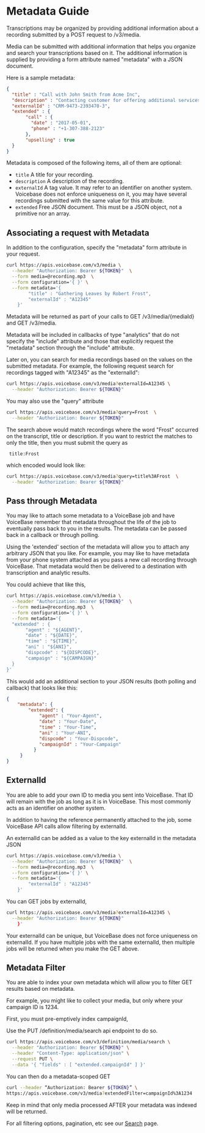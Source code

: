 # Metadata Guide

Transcriptions may be organized by providing additional information
about a recording submitted by a POST request to /v3/media.

Media can be submitted with additional information that helps you organize and
search your transcriptions based on it. The additional information is
supplied by providing a form attribute named "metadata" with a JSON document.

Here is a sample metadata:

```json
{
  "title" : "Call with John Smith from Acme Inc",
  "description" : "Contacting customer for offering additional services",
  "externalId" : "CRM-9473-2393470-3",
  "extended" : {
       "call" : {
         "date" : "2017-05-01",
         "phone" : "+1-307-388-2123"
       },
       "upselling" : true
  }
}
```

Metadata is composed of the following items, all of them are optional:

- `title`  A title for your recording.
- `description` A description of the recording.
- `externalId` A tag value. It may refer to an identifier on another system. Voicebase does not enforce uniqueness on it, you may have several recordings submitted with the same value for this attribute.
- `extended` Free JSON document. This must be a JSON object, not a primitive nor an array.

## Associating a request with Metadata

In addition to the configuration, specify the "metadata" form attribute in your request.

```bash
curl https://apis.voicebase.com/v3/media \
  --header "Authorization: Bearer ${TOKEN}"  \
  --form media=@recording.mp3  \
  --form configuration='{ }' \
  --form metadata='{
        "title" : "Gathering Leaves by Robert Frost",
        "externalId" : "A12345"
    }'
```
Metadata will be returned as part of your calls to GET /v3/media/{mediaId} and
GET /v3/media.

Metadata will be included in callbacks of type "analytics" that do not specify
the "include" attribute and those that explicitly request the "metadata" section
through the "include" attribute.

Later on, you can search for media recordings based on the values on the submitted
metadata. For example, the following request search for recordings tagged with "A12345"
as the "externalId":

```bash
curl https://apis.voicebase.com/v3/media?externalId=A12345 \
  --header "Authorization: Bearer ${TOKEN}"  
```
You may also use the "query" attribute
```bash
curl https://apis.voicebase.com/v3/media?query=Frost  \
  --header "Authorization: Bearer ${TOKEN}"
```
The search above would match recordings where the word "Frost" occurred on the
transcript, title or description. If you want to restrict the matches to only
the title, then you must submit the query as

     title:Frost

which encoded would look like:     
```bash
curl https://apis.voicebase.com/v3/media?query=title%3AFrost  \
  --header "Authorization: Bearer ${TOKEN}"
```

## Pass through Metadata

You may like to attach some metadata to a VoiceBase job and have VoiceBase remember that metadata throughout the life of the job to eventually pass back to you in the results. The metadata can be passed back in a callback or through polling.

Using the 'extended' section of the metadata will allow you to attach any arbitrary JSON that you like. For example, you may like to have metadata from your phone system attached as you pass a new call recording through VoiceBase. That metadata would then be delivered to a destination with transcription and analytic results.

You could achieve that like this,

```bash
curl https://apis.voicebase.com/v3/media \
  --header "Authorization: Bearer ${TOKEN}"  \
  --form media=@recording.mp3  \
  --form configuration='{ }' \
  --form metadata='{
  "extended" : {
       "agent" : "${AGENT}",
	   "date" : "${DATE}",
	   "time" : "${TIME}",
	   "ani" : "${ANI}",
	   "dispcode" : "${DISPCODE}",
	   "campaign" : "${CAMPAIGN}"
  }
}'
```

This would add an additional section to your JSON results (both polling and callback) that looks like this:

```json
{
    "metadata": {
		"extended": {
			"agent" : "Your-Agent",
			"date" : "Your-Date",
			"time" : "Your-Time",
			"ani" : "Your-ANI",
			"dispcode" : "Your-Dispcode",
			"campaignId" : "Your-Campaign"
		  }
	 }
}
```

## ExternalId

You are able to add your own ID to media you sent into VoiceBase. That ID will remain with the job as long as it is in VoiceBase. This most commonly acts as an identifier on another system.

In addition to having the reference permanently attached to the job, some VoiceBase API calls allow filtering by externalId.

An externalId can be added as a value to the key externalId in the metadata JSON

```bash
curl https://apis.voicebase.com/v3/media \
  --header "Authorization: Bearer ${TOKEN}"  \
  --form media=@recording.mp3  \
  --form configuration='{ }' \
  --form metadata='{
        "externalId" : "A12345"
    }'
```

You can GET jobs by externalId,

```bash
curl https://apis.voicebase.com/v3/media?externalId=A12345 \
  --header "Authorization: Bearer ${TOKEN}"
    }'
```

Your externalId can be unique, but VoiceBase does not force uniqueness on externalId. If you have multiple jobs with the same externalId, then multiple jobs will be returned when you make the GET above.

## Metadata Filter

You are able to index your own metadata which will allow you to filter GET results based on metadata.

For example, you might like to collect your media, but only where your campaign ID is 1234.

First, you must pre-emptively index campaignId, 

Use the PUT /definition/media/search api endpoint to do so.

```bash
curl https://apis.voicebase.com/v3/definition/media/search \
  --header "Authorization: Bearer ${TOKEN}" \
  --header "Content-Type: application/json" \
  --request PUT \
  --data '{ "fields" : [ "extended.campaignId" ] }'
```
  
You can then do a metadata-scoped GET

```bash
curl --header “Authorization: Bearer ${TOKEN}” \
https://apis.voicebase.com/v3/media?extendedFilter=campaignId%3A1234
```

Keep in mind that only media processed AFTER your metadata was indexed will be returned.

For all filtering options, pagination, etc see our [Search](search.html) page.

